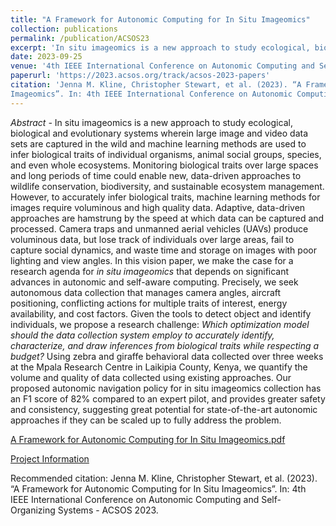 ```yaml
---
title: "A Framework for Autonomic Computing for In Situ Imageomics"
collection: publications
permalink: /publication/ACSOS23
excerpt: 'In situ imageomics is a new approach to study ecological, biological and evolutionary systems wherein large image and video data sets are captured in the wild and machine learning methods are used to infer biological traits of individual organisms, animal social groups, species, and even whole ecosystems. Such adaptive, data-driven approaches are hamstrung by the speed at which data can be captured and processed. Our proposed autonomic navigation policy for in situ imageomics collection has an F1 score of 82% compared to an expert pilot, and provides greater safety and consistency, suggesting great potential for state-of-the-art autonomic approaches if they can be scaled up to fully address the problem.'
date: 2023-09-25
venue: '4th IEEE International Conference on Autonomic Computing and Self-Organizing Systems - ACSOS 2023.'
paperurl: 'https://2023.acsos.org/track/acsos-2023-papers'
citation: 'Jenna M. Kline, Christopher Stewart, et al. (2023). “A Framework for Autonomic Computing for In Situ
Imageomics”. In: 4th IEEE International Conference on Autonomic Computing and Self-Organizing Systems - ACSOS 2023.'
---
```

*Abstract -* In situ imageomics is a new approach to study ecological, biological and evolutionary systems wherein large image and video data sets are captured in the wild and machine learning methods are used to infer biological traits of individual organisms, animal social groups, species, and even whole ecosystems. Monitoring biological traits over large spaces and long periods of time could enable new, data-driven approaches to wildlife conservation, biodiversity, and sustainable ecosystem management.  However, to accurately infer biological traits, machine learning methods for images require voluminous and high quality data.  Adaptive, data-driven approaches are hamstrung by the speed at which data can be captured and processed.  Camera traps and unmanned aerial vehicles (UAVs) produce voluminous data, but lose track of individuals over large areas, fail to capture social dynamics, and waste time and storage on images with poor lighting and view angles. In this vision paper, we make the case for a research agenda for *in situ imageomics* that depends on significant advances in autonomic and self-aware computing.  Precisely, we seek autonomous data collection that manages camera angles, aircraft positioning, conflicting actions for multiple traits of interest, energy availability, and cost factors.  Given the tools to detect object and identify individuals, we propose a research challenge: *Which optimization model should the data collection system employ to accurately identify, characterize, and draw inferences from biological traits while respecting a budget?* Using zebra and giraffe behavioral data collected over three weeks at the Mpala Research Centre in Laikipia County, Kenya, we quantify the volume and quality of data collected using existing approaches. Our proposed autonomic navigation policy for in situ imageomics collection has an F1 score of 82% compared to an expert pilot, and provides greater safety and consistency, suggesting great potential for state-of-the-art autonomic approaches if they can be scaled up to fully address the problem.

[A Framework for Autonomic Computing for In Situ Imageomics.pdf](https://github.com/jennamk14/jennamk14.github.io/files/12564207/A.Framework.for.Autonomic.Computing.for.In.Situ.Imageomics.pdf)

[Project Information](https://jennamk14.github.io/portfolio/imageomics/)

Recommended citation: Jenna M. Kline, Christopher Stewart, et al. (2023). “A Framework for Autonomic Computing for In Situ
Imageomics”. In: 4th IEEE International Conference on Autonomic Computing and Self-Organizing Systems - ACSOS 2023.
